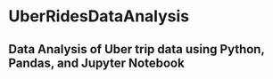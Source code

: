 # UberRidesDataAnalysis

## Data Analysis of Uber trip data using Python, Pandas, and Jupyter Notebook
